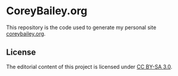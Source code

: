 # CoreyBailey.org

This repository is the code used to generate my personal site [coreybailey.org](http://www.coreybailey.org).


## License

The editorial content of this project is licensed under <a rel="license" href="http://creativecommons.org/licenses/by-sa/3.0/deed.en_US">CC BY-SA 3.0</a>.
